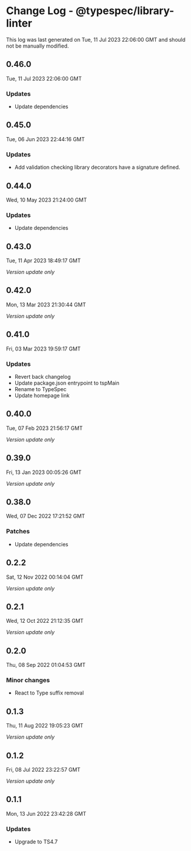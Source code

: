 # Change Log - @typespec/library-linter

This log was last generated on Tue, 11 Jul 2023 22:06:00 GMT and should not be manually modified.

## 0.46.0
Tue, 11 Jul 2023 22:06:00 GMT

### Updates

- Update dependencies

## 0.45.0
Tue, 06 Jun 2023 22:44:16 GMT

### Updates

- Add validation checking library decorators have a signature defined.

## 0.44.0
Wed, 10 May 2023 21:24:00 GMT

### Updates

- Update dependencies

## 0.43.0
Tue, 11 Apr 2023 18:49:17 GMT

_Version update only_

## 0.42.0
Mon, 13 Mar 2023 21:30:44 GMT

_Version update only_

## 0.41.0
Fri, 03 Mar 2023 19:59:17 GMT

### Updates

- Revert back changelog
- Update package.json entrypoint to tspMain
- Rename to TypeSpec
- Update homepage link

## 0.40.0
Tue, 07 Feb 2023 21:56:17 GMT

_Version update only_

## 0.39.0
Fri, 13 Jan 2023 00:05:26 GMT

_Version update only_

## 0.38.0
Wed, 07 Dec 2022 17:21:52 GMT

### Patches

- Update dependencies

## 0.2.2
Sat, 12 Nov 2022 00:14:04 GMT

_Version update only_

## 0.2.1
Wed, 12 Oct 2022 21:12:35 GMT

_Version update only_

## 0.2.0
Thu, 08 Sep 2022 01:04:53 GMT

### Minor changes

- React to Type suffix removal

## 0.1.3
Thu, 11 Aug 2022 19:05:23 GMT

_Version update only_

## 0.1.2
Fri, 08 Jul 2022 23:22:57 GMT

_Version update only_

## 0.1.1
Mon, 13 Jun 2022 23:42:28 GMT

### Updates

- Upgrade to TS4.7

